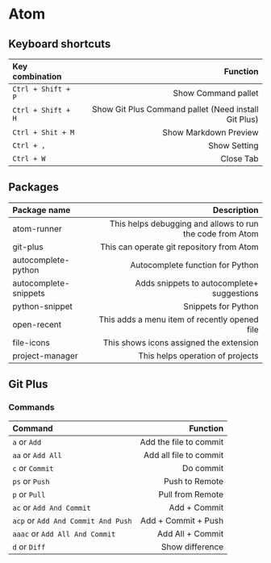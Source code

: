 # Atom
## Keyboard shortcuts
| Key combination | Function |
|:--|--:|
| `Ctrl + Shift + P` | Show Command pallet|
| `Ctrl + Shift + H` | Show Git Plus Command pallet (Need install Git Plus) |
| `Ctrl + Shit + M` | Show Markdown Preview |
| `Ctrl + ,` | Show Setting |
| `Ctrl + W` | Close Tab |

## Packages
| Package name | Description |
|:--|--:|
| atom-runner | This helps debugging and allows to run the code from Atom |
| git-plus | This can operate git repository from Atom |
| autocomplete-python | Autocomplete function for Python |
| autocomplete-snippets | Adds snippets to autocomplete+ suggestions |
| python-snippet | Snippets for Python |
| open-recent | This adds a menu item of recently opened file |
| file-icons | This shows icons assigned the extension |
| project-manager | This helps operation of projects |

## Git Plus
### Commands
| Command | Function |
|:--|--:|
| `a` or `Add` | Add the file to commit |
| `aa` or `Add All` | Add all file to commit |
| `c` or `Commit` | Do commit |
| `ps` or `Push` | Push to Remote|
| `p` or `Pull` | Pull from Remote |
| `ac` or `Add And Commit` | Add + Commit |
| `acp` or `Add And Commit And Push` | Add + Commit + Push |
| `aaac` or `Add All And Commit` | Add All + Commit |
| `d` or `Diff` | Show difference |
